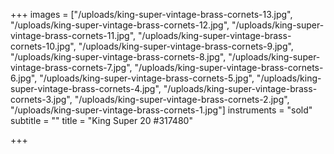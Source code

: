 +++
images = ["/uploads/king-super-vintage-brass-cornets-13.jpg", "/uploads/king-super-vintage-brass-cornets-12.jpg", "/uploads/king-super-vintage-brass-cornets-11.jpg", "/uploads/king-super-vintage-brass-cornets-10.jpg", "/uploads/king-super-vintage-brass-cornets-9.jpg", "/uploads/king-super-vintage-brass-cornets-8.jpg", "/uploads/king-super-vintage-brass-cornets-7.jpg", "/uploads/king-super-vintage-brass-cornets-6.jpg", "/uploads/king-super-vintage-brass-cornets-5.jpg", "/uploads/king-super-vintage-brass-cornets-4.jpg", "/uploads/king-super-vintage-brass-cornets-3.jpg", "/uploads/king-super-vintage-brass-cornets-2.jpg", "/uploads/king-super-vintage-brass-cornets-1.jpg"]
instruments = "sold"
subtitle = ""
title = "King Super 20 #317480"

+++
